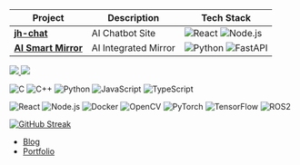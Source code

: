 <!-- 헤더 섹션: 이름과 인사말 -->

| Project | Description | Tech Stack |
|---------|-------------|------------|
| **[jh-chat](https://jhun-park.xyz)** | AI Chatbot Site | ![React](https://img.shields.io/badge/-React-61DAFB?logo=react&logoColor=black) ![Node.js](https://img.shields.io/badge/Node.js-339933?logo=node.js&logoColor=white) |
| **[AI Smart Mirror](https://github.com/jeonghun-git/capstone_mirror)** | AI Integrated Mirror | ![Python](https://img.shields.io/badge/-Python-3776AB) ![FastAPI](https://img.shields.io/badge/FastAPI-009688?style=flat&logo=fastapi&logoColor=white)

<!-- 프로필 카드 -->
<p align="start">
  <a href="https://linkedin.com/in/[YourUsername]">
    <img src="https://img.shields.io/badge/LinkedIn-0A66C2?style=for-the-badge&logo=linkedin&logoColor=white"/>
  </a>
  <a href="mailto:your-email@example.com">
    <img src="https://img.shields.io/badge/Gmail-EA4335?style=for-the-badge&logo=gmail&logoColor=white"/>
  </a>
</p>



![C](https://img.shields.io/badge/C-A8B9CC.svg?logo=c&logoColor=black)
![C++](https://img.shields.io/badge/C++-00599C.svg?logo=c%2B%2B&logoColor=white)
![Python](https://img.shields.io/badge/Python-3776AB?logo=python&logoColor=white)
![JavaScript](https://img.shields.io/badge/JavaScript-F7DF1E?logo=javascript&logoColor=black)
![TypeScript](https://img.shields.io/badge/TypeScript-3178C6?logo=typescript&logoColor=white)

![React](https://img.shields.io/badge/React-61DAFB?logo=react&logoColor=black)
![Node.js](https://img.shields.io/badge/Node.js-339933?logo=node.js&logoColor=white)
![Docker](https://img.shields.io/badge/Docker-2496ED?logo=docker&logoColor=white)
![OpenCV](https://img.shields.io/badge/OpenCV-5C3EE8.svg?logo=OpenCV&logoColor=white)
![PyTorch](https://img.shields.io/badge/PyTorch-EE4C2C?logo=pytorch&logoColor=white)
![TensorFlow](https://img.shields.io/badge/TensorFlow-FF6F00?logo=tensorflow&logoColor=white)
![ROS2](https://img.shields.io/badge/ROS2-22314E?logo=ros&logoColor=white)

[![GitHub Streak](https://streak-stats.demolab.com/?user=jhpka)](https://git.io/streak-stats)




<!-- 블로그/포트폴리오 링크 -->
- [Blog](링크)
- [Portfolio](링크)



